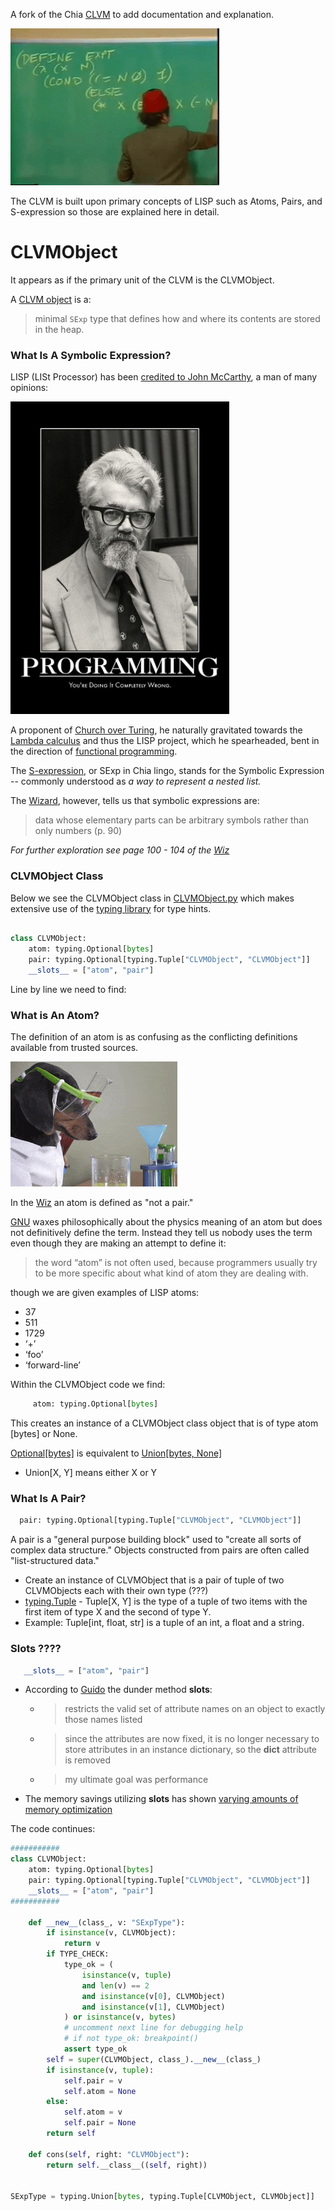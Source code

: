 A fork of the Chia [CLVM](https://github.com/Chia-Network/clvm) to add documentation and explanation.

![Parens](parens.gif)

The CLVM is built upon primary concepts of LISP such as Atoms, Pairs, and S-expression so those are explained here in detail. 

# CLVMObject 

It appears as if the primary unit of the CLVM is the CLVMObject.

A [CLVM object](https://github.com/b0mTrady/clvm/blob/develop/clvm/CLVMObject.py#L2) is a:

> minimal `SExp` type that defines how and where its contents are stored in the heap.


### What Is A Symbolic Expression?

LISP (LISt Processor) has been [credited to John McCarthy](http://www-formal.stanford.edu/jmc/recursive.pdf), a man of many opinions:


<img src="mccarthy.jpg" width="350" height="500" />

A proponent of [Church over Turing](https://en.wikipedia.org/wiki/Church%E2%80%93Turing_thesis#:~:text=The%20thesis%20is%20named%20after,paper%2Dand%2Dpencil%20methods.), he naturally gravitated towards the [Lambda calculus](https://iep.utm.edu/lambda-calculi/) and thus the LISP project, which he spearheaded, bent in the direction of [functional programming](https://www.freecodecamp.org/news/an-introduction-to-the-basic-principles-of-functional-programming-a2c2a15c84/).  

The [S-expression](https://www.cs.unm.edu/~luger/ai-final2/LISP/CH%2011_S-expressions,%20The%20Syntax%20of%20Lisp.pdf), or SExp in Chia lingo, stands for the Symbolic Expression --  commonly understood as *a way to represent a nested list.* 

The [Wizard](https://web.mit.edu/alexmv/6.037/sicp.pdf), however, tells us that symbolic expressions are:

> data whose elementary parts can be arbitrary symbols rather than only numbers (p. 90) 

*For further exploration see page 100 - 104 of the [Wiz](https://web.mit.edu/alexmv/6.037/sicp.pdf)*

### CLVMObject Class

Below we see the CLVMObject class in [CLVMObject.py](https://github.com/b0mTrady/clvm/blob/develop/clvm/CLVMObject.py) which makes extensive use of the [typing library](https://docs.python.org/3/library/typing.html) for type hints. 

```python

class CLVMObject:
    atom: typing.Optional[bytes]
    pair: typing.Optional[typing.Tuple["CLVMObject", "CLVMObject"]]
    __slots__ = ["atom", "pair"]
```

Line by line we need to find:

### What is An Atom? 

The definition of an atom is as confusing as the conflicting definitions available from trusted sources. 

![Atom](atom.gif)

In the [Wiz](https://web.mit.edu/alexmv/6.037/sicp.pdf) an atom is defined as "not a pair." 

[GNU](https://www.gnu.org/software/emacs/manual/html_node/eintr/Lisp-Atoms.html#:~:text=In%20Lisp%2C%20what%20we%20have%20been%20calling%20words%20are%20called%20atoms.&text=Technically%20speaking%2C%20a%20list%20in,nothing%20in%20it%20at%20all.) waxes philosophically about the physics meaning of an atom but does not definitively define the term. Instead they tell us nobody uses the term even though they are making an attempt to define it:

>  the word “atom” is not often used, because programmers usually try to be more specific about what kind of atom they are dealing with.

though we are given examples of LISP atoms:
*  37
*  511
*  1729
*   ‘+’
*   ‘foo’
*   ‘forward-line’

Within the CLVMObject code we find: 

```python 
     atom: typing.Optional[bytes]
```

This creates an instance of a CLVMObject class object that is of type atom [bytes] or None. 

[Optional[bytes]](https://docs.python.org/3/library/typing.html#typing.Optional) is equivalent to [Union[bytes, None]](https://docs.python.org/3/library/typing.html#typing.Union) 
   * Union[X, Y] means either X or Y

### What Is A Pair? 

```python
  pair: typing.Optional[typing.Tuple["CLVMObject", "CLVMObject"]]
```
A pair is a "general purpose building block" used to "create all sorts of complex data structure." 
Objects constructed from pairs are often called "list-structured data." 

* Create an instance of CLVMObject that is a pair of tuple of two CLVMObjects each with their own type (???) 
* [typing.Tuple](https://docs.python.org/3/library/typing.html#typing.Tuple) - Tuple[X, Y] is the type of a tuple of two items with the first item of type X and the second of type Y.
* Example: Tuple[int, float, str] is a tuple of an int, a float and a string.


### Slots ???? 

```python
   __slots__ = ["atom", "pair"]
```
* According to [Guido](http://python-history.blogspot.com/2010/06/inside-story-on-new-style-classes.html) the dunder method __slots__:
  *  > restricts the valid set of attribute names on an object to exactly those names listed 
  *  > since the attributes are now fixed, it is no longer necessary to store attributes in an instance dictionary, so the __dict__ attribute is removed  
  *  > my ultimate goal was performance
*  The memory savings utilizing __slots__ has shown [varying amounts of memory optimization](https://stackoverflow.com/questions/472000/usage-of-slots)

The code continues: 

```python
###########
class CLVMObject:
    atom: typing.Optional[bytes]
    pair: typing.Optional[typing.Tuple["CLVMObject", "CLVMObject"]]
    __slots__ = ["atom", "pair"]
###########

    def __new__(class_, v: "SExpType"):
        if isinstance(v, CLVMObject):
            return v
        if TYPE_CHECK:
            type_ok = (
                isinstance(v, tuple)
                and len(v) == 2
                and isinstance(v[0], CLVMObject)
                and isinstance(v[1], CLVMObject)
            ) or isinstance(v, bytes)
            # uncomment next line for debugging help
            # if not type_ok: breakpoint()
            assert type_ok
        self = super(CLVMObject, class_).__new__(class_)
        if isinstance(v, tuple):
            self.pair = v
            self.atom = None
        else:
            self.atom = v
            self.pair = None
        return self

    def cons(self, right: "CLVMObject"):
        return self.__class__((self, right))


SExpType = typing.Union[bytes, typing.Tuple[CLVMObject, CLVMObject]]

```
